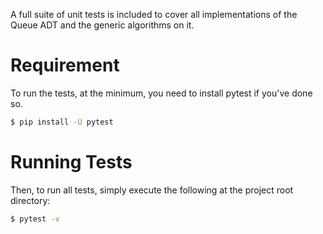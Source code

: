 A full suite of unit tests is included to cover all implementations of the Queue ADT and the generic algorithms on it.

# Requirement

To run the tests, at the minimum, you need to install pytest if you've done so.

```bash
$ pip install -U pytest
```

# Running Tests

Then, to run all tests, simply execute the following at the project root directory:

```bash
$ pytest -v
```
